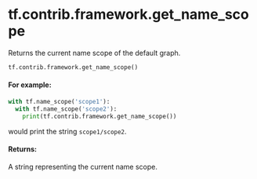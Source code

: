 <div itemscope itemtype="http://developers.google.com/ReferenceObject">
<meta itemprop="name" content="tf.contrib.framework.get_name_scope" />
<meta itemprop="path" content="Stable" />
</div>

# tf.contrib.framework.get_name_scope

Returns the current name scope of the default graph.

``` python
tf.contrib.framework.get_name_scope()
```

<!-- Placeholder for "Used in" -->


#### For example:


```python
with tf.name_scope('scope1'):
  with tf.name_scope('scope2'):
    print(tf.contrib.framework.get_name_scope())
```
would print the string `scope1/scope2`.



#### Returns:

A string representing the current name scope.
